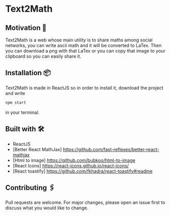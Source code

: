 # Text2Math

## Motivation 🚀

Text2Math is a web whose main utility is to share maths among social networks, you can write ascii math and it will be converted to LaTex. Then you can download a png with that LaTex or you can copy that image to your clipboard so you can easily share it. 

## Installation 📦

Text2Math is made in ReactJS so in order to install it, download the project and write 

```bash
npm start
```

in your terminal. 

## Built with 🛠
- ReactJS
- [Better React MathJax] https://github.com/fast-reflexes/better-react-mathjax
- [Html to image] https://github.com/bubkoo/html-to-image
- [React Icons] https://react-icons.github.io/react-icons/
- [React toastify] https://github.com/fkhadra/react-toastify#readme

## Contributing 🖇
Pull requests are welcome. For major changes, please open an issue first to discuss what you would like to change.